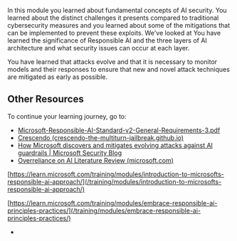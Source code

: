 In this module you learned about fundamental concepts of AI security. You learned about the distinct challenges it presents compared to traditional cybersecurity measures and you learned about some of the mitigations that can be implemented to prevent these exploits. We've looked at You have learned the significance of Responsible AI and the three layers of AI architecture and what security issues can occur at each layer.

You have learned that attacks evolve and that it is necessary to monitor models and their responses to ensure that new and novel attack techniques are mitigated as early as possible.

## Other Resources

To continue your learning journey, go to:

- [Microsoft-Responsible-AI-Standard-v2-General-Requirements-3.pdf](https://blogs.microsoft.com/wp-content/uploads/prod/sites/5/2022/06/Microsoft-Responsible-AI-Standard-v2-General-Requirements-3.pdf)
- [Crescendo (crescendo-the-multiturn-jailbreak.github.io)](https://crescendo-the-multiturn-jailbreak.github.io/)
- [How Microsoft discovers and mitigates evolving attacks against AI guardrails | Microsoft Security Blog](https://www.microsoft.com/en-us/security/blog/2024/04/11/how-microsoft-discovers-and-mitigates-evolving-attacks-against-ai-guardrails/)
- [Overreliance on AI Literature Review (microsoft.com)](https://www.microsoft.com/en-us/research/uploads/prod/2022/06/Aether-Overreliance-on-AI-Review-Final-6.21.22.pdf)

[https://learn.microsoft.com/training/modules/introduction-to-microsofts-responsible-ai-approach/](/training/modules/introduction-to-microsofts-responsible-ai-approach/)

[https://learn.microsoft.com/training/modules/embrace-responsible-ai-principles-practices/](/training/modules/embrace-responsible-ai-principles-practices/)

- 
